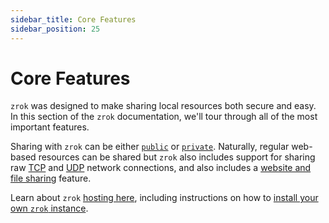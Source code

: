 ```yaml
---
sidebar_title: Core Features
sidebar_position: 25
---
```

# Core Features

`zrok` was designed to make sharing local resources both secure and easy. In this section of the `zrok` documentation, we'll tour through all of the most important features.

Sharing with `zrok` can be either [`public`](./sharing-public.md) or [`private`](./sharing-private.md).
Naturally, regular web-based resources can be shared but `zrok` also includes support for sharing raw [TCP](./tunnels.md) and [UDP](./tunnels.md) network connections, and also includes a [website and file sharing](./files.md) feature.

Learn about `zrok` [hosting here](./hosting.md), including instructions on how to [install your own `zrok` instance](../guides/self-hosting/self_hosting_guide.md). 